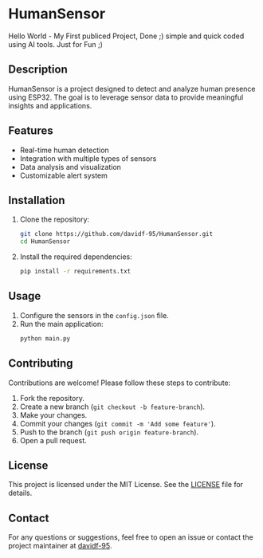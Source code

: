 # HumanSensor
Hello World - My First publiced Project, Done ;) simple and quick coded using AI tools. Just for Fun ;)

## Description
HumanSensor is a project designed to detect and analyze human presence using ESP32. The goal is to leverage sensor data to provide meaningful insights and applications.

## Features
- Real-time human detection
- Integration with multiple types of sensors
- Data analysis and visualization
- Customizable alert system

## Installation
1. Clone the repository:
    ```bash
    git clone https://github.com/davidf-95/HumanSensor.git
    cd HumanSensor
    ```

2. Install the required dependencies:
    ```bash
    pip install -r requirements.txt
    ```

## Usage
1. Configure the sensors in the `config.json` file.
2. Run the main application:
    ```bash
    python main.py
    ```

## Contributing
Contributions are welcome! Please follow these steps to contribute:
1. Fork the repository.
2. Create a new branch (`git checkout -b feature-branch`).
3. Make your changes.
4. Commit your changes (`git commit -m 'Add some feature'`).
5. Push to the branch (`git push origin feature-branch`).
6. Open a pull request.

## License
This project is licensed under the MIT License. See the [LICENSE](LICENSE) file for details.

## Contact
For any questions or suggestions, feel free to open an issue or contact the project maintainer at [davidf-95](https://github.com/davidf-95).
